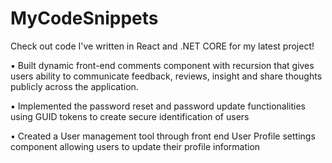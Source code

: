 # MyCodeSnippets
Check out code I've written in React and .NET CORE for my latest project!

▪ Built dynamic front-end comments component with recursion that gives users ability to communicate feedback, reviews,
insight and share thoughts publicly across the application.

▪ Implemented the password reset and password update functionalities using GUID tokens to create secure identification 
of users

• Created a User management tool through front end User Profile settings component allowing users to update their 
profile information
